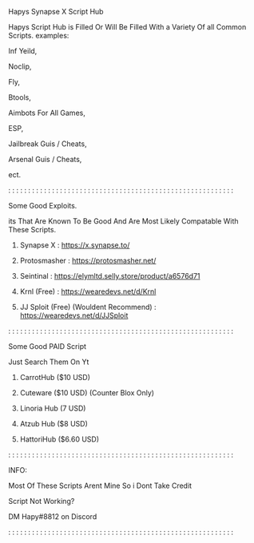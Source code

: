 Hapys Synapse X Script Hub

Hapys Script Hub is Filled Or Will Be Filled With a Variety  Of all Common Scripts. examples:

Inf Yeild,

Noclip,

Fly,

Btools,

Aimbots For All Games,

ESP,

Jailbreak Guis / Cheats,

Arsenal Guis / Cheats,

ect.

: : : : : : : : : : : : : : : : : : : : : : : : : : : : : : : : : : : : : : : : : : : : : : : : : : : : : : : : :

Some Good Exploits.

its That Are Known To Be Good And Are Most Likely Compatable With These Scripts.

1. Synapse X : https://x.synapse.to/

2. Protosmasher : https://protosmasher.net/

3. Seintinal : https://elymltd.selly.store/product/a6576d71

4. Krnl (Free) : https://wearedevs.net/d/Krnl

5. JJ Sploit (Free) (Wouldent Recommend) :  https://wearedevs.net/d/JJSploit

: : : : : : : : : : : : : : : : : : : : : : : : : : : : : : : : : : : : : : : : : : : : : : : : : : : : : : : : :

Some Good PAID Script

Just Search Them On Yt

1. CarrotHub ($10 USD)

2. Cuteware ($10 USD) (Counter Blox Only)

3. Linoria Hub (7 USD)

4. Atzub Hub ($8 USD)

5. HattoriHub ($6.60 USD)

: : : : : : : : : : : : : : : : : : : : : : : : : : : : : : : : : : : : : : : : : : : : : : : : : : : : : : : : :

INFO:

Most Of These Scripts Arent Mine So i Dont Take Credit



Script Not Working?

DM Hapy#8812 on Discord

: : : : : : : : : : : : : : : : : : : : : : : : : : : : : : : : : : : : : : : : : : : : : : : : : : : : : : : : :
